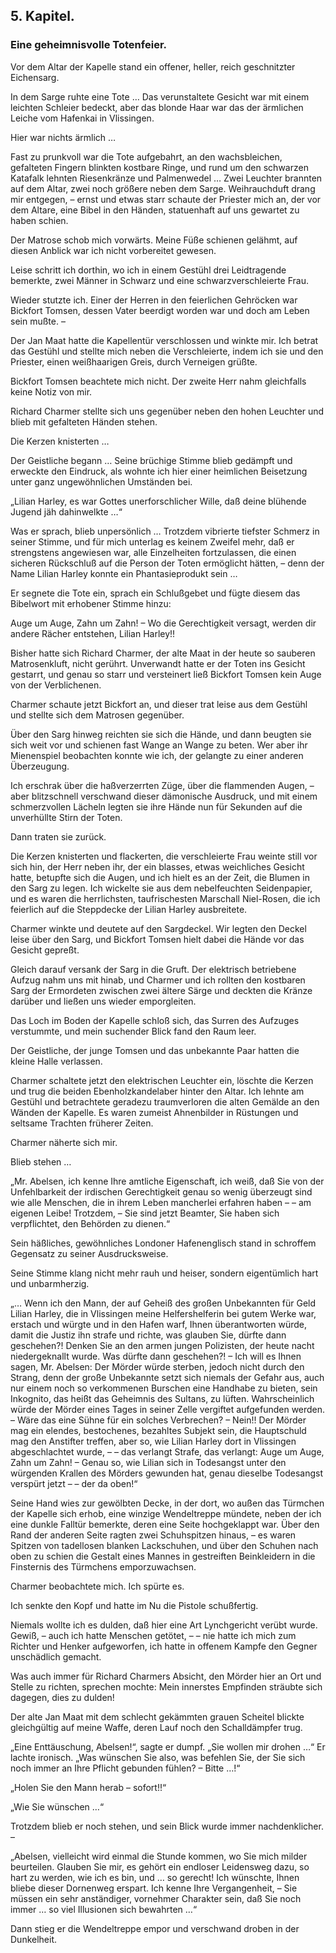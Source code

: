 <h2>5. Kapitel.</h2>
<h3>Eine geheimnisvolle Totenfeier.</h3>

Vor dem Altar der Kapelle stand ein offener, heller, reich geschnitzter
Eichensarg.

In dem Sarge ruhte eine Tote … Das verunstaltete Gesicht war mit einem leichten
Schleier bedeckt, aber das blonde Haar war das der ärmlichen Leiche vom
Hafenkai in Vlissingen.

Hier war nichts ärmlich …

Fast zu prunkvoll war die Tote aufgebahrt, an den wachsbleichen, gefalteten
Fingern blinkten kostbare Ringe, und rund um den schwarzen Katafalk lehnten
Riesenkränze und Palmenwedel … Zwei Leuchter brannten auf dem Altar, zwei noch
größere neben dem Sarge. Weihrauchduft drang mir entgegen, – ernst und etwas
starr schaute der Priester mich an, der vor dem Altare, eine Bibel in den
Händen, statuenhaft auf uns gewartet zu haben schien.

Der Matrose schob mich vorwärts. Meine Füße schienen gelähmt, auf diesen
Anblick war ich nicht vorbereitet gewesen.

Leise schritt ich dorthin, wo ich in einem Gestühl drei Leidtragende bemerkte,
zwei Männer in Schwarz und eine schwarzverschleierte Frau.

Wieder stutzte ich. Einer der Herren in den feierlichen Gehröcken war Bickfort
Tomsen, dessen Vater beerdigt worden war und doch am Leben sein mußte. –

Der Jan Maat hatte die Kapellentür verschlossen und winkte mir. Ich betrat das
Gestühl und stellte mich neben die Verschleierte, indem ich sie und den
Priester, einen weißhaarigen Greis, durch Verneigen grüßte.

Bickfort Tomsen beachtete mich nicht. Der zweite Herr nahm gleichfalls keine
Notiz von mir.

Richard Charmer stellte sich uns gegenüber neben den hohen Leuchter und blieb
mit gefalteten Händen stehen.

Die Kerzen knisterten …

Der Geistliche begann … Seine brüchige Stimme blieb gedämpft und erweckte den
Eindruck, als wohnte ich hier einer heimlichen Beisetzung unter ganz
ungewöhnlichen Umständen bei.

„Lilian Harley, es war Gottes unerforschlicher Wille, daß deine blühende Jugend
jäh dahinwelkte …“

Was er sprach, blieb unpersönlich … Trotzdem vibrierte tiefster Schmerz in
seiner Stimme, und für mich unterlag es keinem Zweifel mehr, daß er strengstens
angewiesen war, alle Einzelheiten fortzulassen, die einen sicheren Rückschluß
auf die Person der Toten ermöglicht hätten, – denn der Name Lilian Harley
konnte ein Phantasieprodukt sein …

Er segnete die Tote ein, sprach ein Schlußgebet und fügte diesem das Bibelwort
mit erhobener Stimme hinzu:

Auge um Auge, Zahn um Zahn! – Wo die Gerechtigkeit versagt, werden dir andere
Rächer entstehen, Lilian Harley!!

Bisher hatte sich Richard Charmer, der alte Maat in der heute so sauberen
Matrosenkluft, nicht gerührt. Unverwandt hatte er der Toten ins Gesicht
gestarrt, und genau so starr und versteinert ließ Bickfort Tomsen kein Auge von
der Verblichenen.

Charmer schaute jetzt Bickfort an, und dieser trat leise aus dem Gestühl und
stellte sich dem Matrosen gegenüber.

Über den Sarg hinweg reichten sie sich die Hände, und dann beugten sie sich
weit vor und schienen fast Wange an Wange zu beten. Wer aber ihr Mienenspiel
beobachten konnte wie ich, der gelangte zu einer anderen Überzeugung.

Ich erschrak über die haßverzerrten Züge, über die flammenden Augen, – aber
blitzschnell verschwand dieser dämonische Ausdruck, und mit einem schmerzvollen
Lächeln legten sie ihre Hände nun für Sekunden auf die unverhüllte Stirn der
Toten.

Dann traten sie zurück.

Die Kerzen knisterten und flackerten, die verschleierte Frau weinte still vor
sich hin, der Herr neben ihr, der ein blasses, etwas weichliches Gesicht hatte,
betupfte sich die Augen, und ich hielt es an der Zeit, die Blumen in den Sarg
zu legen. Ich wickelte sie aus dem nebelfeuchten Seidenpapier, und es waren die
herrlichsten, taufrischesten Marschall Niel-Rosen, die ich feierlich auf die
Steppdecke der Lilian Harley ausbreitete.

Charmer winkte und deutete auf den Sargdeckel. Wir legten den Deckel leise über
den Sarg, und Bickfort Tomsen hielt dabei die Hände vor das Gesicht gepreßt.

Gleich darauf versank der Sarg in die Gruft. Der elektrisch betriebene Aufzug
nahm uns mit hinab, und Charmer und ich rollten den kostbaren Sarg der
Ermordeten zwischen zwei ältere Särge und deckten die Kränze darüber und ließen
uns wieder emporgleiten.

Das Loch im Boden der Kapelle schloß sich, das Surren des Aufzuges verstummte,
und mein suchender Blick fand den Raum leer.

Der Geistliche, der junge Tomsen und das unbekannte Paar hatten die kleine
Halle verlassen.

Charmer schaltete jetzt den elektrischen Leuchter ein, löschte die Kerzen und
trug die beiden Ebenholzkandelaber hinter den Altar. Ich lehnte am Gestühl und
betrachtete geradezu traumverloren die alten Gemälde an den Wänden der Kapelle.
Es waren zumeist Ahnenbilder in Rüstungen und seltsame Trachten früherer
Zeiten.

Charmer näherte sich mir.

Blieb stehen …

„Mr. Abelsen, ich kenne Ihre amtliche Eigenschaft, ich weiß, daß Sie von der
Unfehlbarkeit der irdischen Gerechtigkeit genau so wenig überzeugt sind wie
alle Menschen, die in ihrem Leben mancherlei erfahren haben – – am eigenen
Leibe! Trotzdem, – Sie sind jetzt Beamter, Sie haben sich verpflichtet, den
Behörden zu dienen.“

Sein häßliches, gewöhnliches Londoner Hafenenglisch stand in schroffem
Gegensatz zu seiner Ausdrucksweise.

Seine Stimme klang nicht mehr rauh und heiser, sondern eigentümlich hart und
unbarmherzig.

„… Wenn ich den Mann, der auf Geheiß des großen Unbekannten für Geld Lilian
Harley, die in Vlissingen meine Helfershelferin bei gutem Werke war, erstach
und würgte und in den Hafen warf, Ihnen überantworten würde, damit die Justiz
ihn strafe und richte, was glauben Sie, dürfte dann geschehen?! Denken Sie an
den armen jungen Polizisten, der heute nacht niedergeknallt wurde. Was dürfte
dann geschehen?! – Ich will es Ihnen sagen, Mr. Abelsen: Der Mörder würde
sterben, jedoch nicht durch den Strang, denn der große Unbekannte setzt sich
niemals der Gefahr aus, auch nur einem noch so verkommenen Burschen eine
Handhabe zu bieten, sein Inkognito, das heißt das Geheimnis des Sultans, zu
lüften. Wahrscheinlich würde der Mörder eines Tages in seiner Zelle vergiftet
aufgefunden werden. – Wäre das eine Sühne für ein solches Verbrechen? – Nein!!
Der Mörder mag ein elendes, bestochenes, bezahltes Subjekt sein, die
Hauptschuld mag den Anstifter treffen, aber so, wie Lilian Harley dort in
Vlissingen abgeschlachtet wurde, – – das verlangt Strafe, das verlangt: Auge um
Auge, Zahn um Zahn! – Genau so, wie Lilian sich in Todesangst unter den
würgenden Krallen des Mörders gewunden hat, genau dieselbe Todesangst verspürt
jetzt – – der da oben!“

Seine Hand wies zur gewölbten Decke, in der dort, wo außen das Türmchen der
Kapelle sich erhob, eine winzige Wendeltreppe mündete, neben der ich eine
dunkle Falltür bemerkte, deren eine Seite hochgeklappt war. Über den Rand der
anderen Seite ragten zwei Schuhspitzen hinaus, – es waren Spitzen von
tadellosen blanken Lackschuhen, und über den Schuhen nach oben zu schien die
Gestalt eines Mannes in gestreiften Beinkleidern in die Finsternis des
Türmchens emporzuwachsen.

Charmer beobachtete mich. Ich spürte es.

Ich senkte den Kopf und hatte im Nu die Pistole schußfertig.

Niemals wollte ich es dulden, daß hier eine Art Lynchgericht verübt wurde.
Gewiß, – auch ich hatte Menschen getötet, – – nie hatte ich mich zum Richter
und Henker aufgeworfen, ich hatte in offenem Kampfe den Gegner unschädlich
gemacht.

Was auch immer für Richard Charmers Absicht, den Mörder hier an Ort und Stelle
zu richten, sprechen mochte: Mein innerstes Empfinden sträubte sich dagegen,
dies zu dulden!

Der alte Jan Maat mit dem schlecht gekämmten grauen Scheitel blickte
gleichgültig auf meine Waffe, deren Lauf noch den Schalldämpfer trug.

„Eine Enttäuschung, Abelsen!“, sagte er dumpf. „Sie wollen mir drohen …“ Er
lachte ironisch. „Was wünschen Sie also, was befehlen Sie, der Sie sich noch
immer an Ihre Pflicht gebunden fühlen? – Bitte …!“

„Holen Sie den Mann herab – sofort!!“

„Wie Sie wünschen …“

Trotzdem blieb er noch stehen, und sein Blick wurde immer nachdenklicher. –

„Abelsen, vielleicht wird einmal die Stunde kommen, wo Sie mich milder
beurteilen. Glauben Sie mir, es gehört ein endloser Leidensweg dazu, so hart zu
werden, wie ich es bin, und … so gerecht! Ich wünschte, Ihnen bliebe dieser
Dornenweg erspart. Ich kenne Ihre Vergangenheit, – Sie müssen ein sehr
anständiger, vornehmer Charakter sein, daß Sie noch immer … so viel Illusionen
sich bewahrten …“

Dann stieg er die Wendeltreppe empor und verschwand droben in der Dunkelheit.


